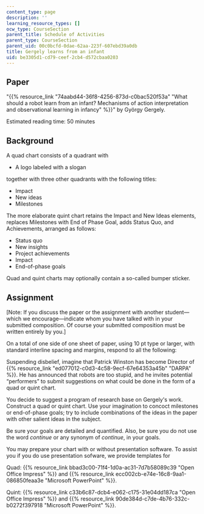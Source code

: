 ```yaml
---
content_type: page
description: ''
learning_resource_types: []
ocw_type: CourseSection
parent_title: Schedule of Activities
parent_type: CourseSection
parent_uid: 00c0bcfd-0dae-62aa-223f-607ebd39a0db
title: Gergely learns from an infant
uid: be3305d1-cd79-ceef-2cb4-d572cbaa0203
---
```


Paper
-----

"{{% resource_link "74aabd44-36f8-4256-873d-c0bac520f53a" "What should a robot learn from an infant? Mechanisms of action interpretation and observational learning in infancy" %}}" by György Gergely.

Estimated reading time: 50 minutes

Background
----------

A quad chart consists of a quadrant with

*   A logo labeled with a slogan

together with three other quadrants with the following titles:

*   Impact
*   New ideas
*   Milestones

The more elaborate quint chart retains the Impact and New Ideas elements, replaces Milestones with End of Phase Goal, adds Status Quo, and Achievements, arranged as follows:

*   Status quo
*   New insights
*   Project achievements
*   Impact
*   End-of-phase goals

Quad and quint charts may optionally contain a so-called bumper sticker.

Assignment
----------

\[Note: If you discuss the paper or the assignment with another student—which we encourage—indicate whom you have talked with in your submitted composition. Of course your submitted composition must be written entirely by you.\]

On a total of one side of one sheet of paper, using 10 pt type or larger, with standard interline spacing and margins, respond to all the following:

Suspending disbelief, imagine that Patrick Winston has become Director of {{% resource_link "ed077012-c0d3-4c58-9ecf-67e64353a45b" "DARPA" %}}. He has announced that robots are too stupid, and he invites potential “performers” to submit suggestions on what could be done in the form of a quad or quint chart.

You decide to suggest a program of research base on Gergely's work. Construct a quad or quint chart. Use your imagination to concoct milestones or end-of-phase goals; try to include combinations of the ideas in the paper with other salient ideas in the subject.

Be sure your goals are detailed and quantified. Also, be sure you do not use the word _continue_ or any synonym of _continue_, in your goals.

You may prepare your chart with or without presentation software. To assist you if you do use presentation sofware, we provide templates for

Quad: {{% resource_link bbad3c00-71f4-1d0a-ac31-7d7b58089c39 "Open Office Impress" %}} and {{% resource_link ecc002cb-e74e-16c8-9aa1-086850feaa3e "Microsoft PowerPoint" %}}.

Quint: {{% resource_link c33b6c87-dcb4-e062-c175-31e04dd187ca "Open Office Impress" %}} and {{% resource_link 90de384d-c7de-4b76-332c-b0272f397918 "Microsoft PowerPoint" %}}.